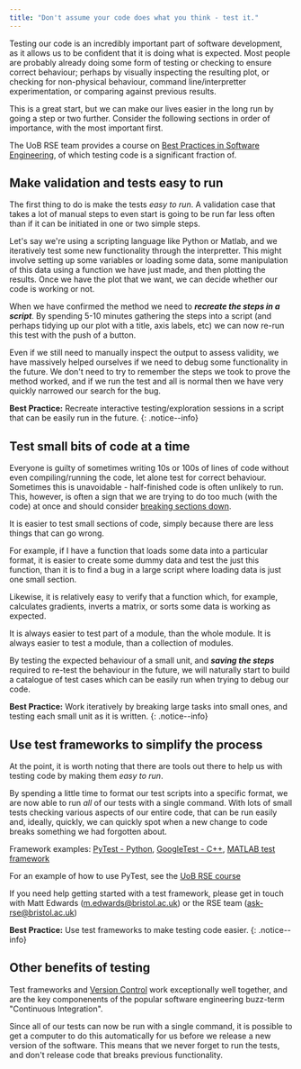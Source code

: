 ```yaml
---
title: "Don't assume your code does what you think - test it."
---
```


Testing our code is an incredibly important part of software development, as it
allows us to be confident that it is doing what is expected. Most people are 
probably already doing some form of testing or checking to ensure correct 
behaviour; perhaps by visually inspecting the resulting plot, or checking for
non-physical behaviour, command line/interpretter experimentation, or 
comparing against previous results. 

This is a great start, but we can make our lives easier in the long run by 
going a step or two further. Consider the following sections in order of 
importance, with the most important first.

The UoB RSE team provides a course on 
[Best Practices in Software Engineering](https://milliams.com/courses/software_engineering_best_practices/),
of which testing code is a significant fraction of. 

## Make validation and tests easy to run
The first thing to do is make the tests _easy to run_. A validation case that 
takes a lot of manual steps to even start is going to be run far less often 
than if it can be initiated in one or two simple steps. 

Let's say we're using a scripting language like Python or Matlab, and we 
iteratively test some new functionality through the interpretter. This might 
involve setting up some variables or loading some data, some manipulation of 
this data using a function we have just made, and then plotting the results. 
Once we have the plot that we want, we can decide whether our code is working 
or not. 

When we have confirmed the method we need to 
***recreate the steps in a script***. 
By spending 5-10 minutes gathering the steps into a script (and perhaps tidying
up our plot with a title, axis labels, etc) we can now re-run this test with 
the push of a button. 

Even if we still need to manually inspect the output to assess validity, we have
massively helped ourselves if we need to debug some functionality in the future. 
We don't need to try to remember the steps we took to prove the method worked, 
and if we run the test and all is normal then we have very quickly narrowed 
our search for the bug. 

**Best Practice:** Recreate interactive testing/exploration sessions in a script
that can be easily run in the future.
{: .notice--info}

## Test small bits of code at a time
Everyone is guilty of sometimes writing 10s or 100s of lines of code without 
even compiling/running the code, let alone test for correct behaviour. Sometimes
this is unavoidable - half-finished code is often unlikely to run. This, 
however, is often a sign that we are trying to do too much (with the code) at
once and should consider [breaking sections down](SRP.md). 

It is easier to test small sections of code, simply because there are less 
things that can go wrong. 

For example, if I have a function that loads some data into a 
particular format, it is easier to create some dummy data and test the just 
this function, than it is to find a bug in a large script where loading data
is just one small section.

Likewise, it is relatively easy to verify that a function which, for example, 
calculates gradients, inverts a matrix, or sorts some data is working as 
expected.

It is always easier to test part of a module, than the whole module. It is 
always easier to test a module, than a collection of modules.

By testing the expected behaviour of a small unit, and ***saving the steps***
required to re-test the behaviour in the future, we will naturally start to
build a catalogue of test cases which can be easily run when trying to debug
our code. 

**Best Practice:** Work iteratively by breaking large tasks into small ones, 
and testing each small unit as it is written.
{: .notice--info}


## Use test frameworks to simplify the process
At the point, it is worth noting that there are tools out there to help us 
with testing code by making them _easy to run_. 

By spending a little time to format our test scripts into a specific format, 
we are now able to run _all_ of our tests with a single command. With lots of
small tests checking various aspects of our entire code, that can be run easily
and, ideally, quickly, we can quickly spot when a new change to code breaks 
something we had forgotten about.

Framework examples: 
[PyTest - Python](https://docs.pytest.org/en/stable/), 
[GoogleTest - C++](https://github.com/google/googletest), 
[MATLAB test framework](https://uk.mathworks.com/help/matlab/matlab-unit-test-framework.html)

For an example of how to use PyTest, see the 
[UoB RSE course](https://milliams.com/courses/software_engineering_best_practices/)

If you need help getting started with a test framework, please get in touch 
with Matt Edwards ([m.edwards@bristol.ac.uk](mailto:m.edwards@bristol.ac.uk))
or the RSE team ([ask-rse@bristol.ac.uk](mailto:ask-rse@bristol.ac.uk))

**Best Practice:** Use test frameworks to make testing code easier.
{: .notice--info}

## Other benefits of testing
Test frameworks and [Version Control](version_control.md) work exceptionally 
well together, and are the key componenents of the popular software engineering
buzz-term "Continuous Integration". 

Since all of our tests can now be run with a single command, it is possible 
to get a computer to do this automatically for us before we release a new 
version of the software. 
This means that we never forget to run the tests, and don't release code that 
breaks previous functionality. 



